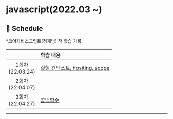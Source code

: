 # javascript(2022.03 ~)


## 📅 Schedule
*코어자바스크립트(정재남) 책 학습 기록

|                                   | 학습 내용                                                         |
| :-------------------------------: | :----------------------------------------------------------- |
| 1회차<br />(22.03.24)  | [실행 컨텍스트, hositing, scope](https://szzii.notion.site/hositing-scope-3fb5e84a944a4da693cdf3ff3bf2f53b)|
| 2회차<br />(22.04.07)  |  |
| 3회차<br />(22.04.27)  | [콜백함수](https://www.notion.so/szzii/68007601aea6487bbbda4652aebb4037) |

------

